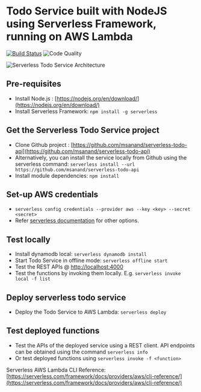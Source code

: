 # Todo Service built with NodeJS using Serverless Framework, running on AWS Lambda

[![Build Status](https://travis-ci.com/kraigh/serverless-todo-api.svg?branch=master)](https://travis-ci.com/kraigh/serverless-todo-api)
![Code Quality](https://sonarcloud.io/api/project_badges/measure?project=kraigh_serverless-todo-api&metric=alert_status)

![Serverless Todo Service Architecture](images/sls_todo_architecture.png "Serverless Todo Service Architecture")

## Pre-requisites
* Install Node.js : [https://nodejs.org/en/download/](https://nodejs.org/en/download/)
* Install Serverless Framework: `npm install -g serverless`

## Get the Serverless Todo Service project
* Clone Github project : [https://github.com/msanand/serverless-todo-api](https://github.com/msanand/serverless-todo-api)
* Alternatively, you can install the service locally from Github using the serverless command: `serverless install --url https://github.com/msanand/serverless-todo-api`
* Install module dependencies: `npm install`

## Set-up AWS credentials
* `serverless config credentials --provider aws --key <key> --secret <secret>`
* Refer [serverless documentation](https://serverless.com/framework/docs/providers/aws/guide/credentials/) for other options.

## Test locally
* Install dynamodb local: `serverless dynamodb install`
* Start Todo Service in offline mode: `serverless offline start`
* Test the REST APIs @ [http://localhost:4000](http://localhost:4000)
* Test the functions by invoking them locally. E.g. `serverless invoke local -f list`

## Deploy serverless todo service
* Deploy the Todo Service to AWS Lambda: `serverless deploy`

## Test deployed functions
* Test the APIs of the deployed service using a REST client. API endpoints can be obtained using the command `serverless info`
* Or test deployed functions using `serverless invoke -f <function>`

Serverless AWS Lambda CLI Reference: [https://serverless.com/framework/docs/providers/aws/cli-reference/](https://serverless.com/framework/docs/providers/aws/cli-reference/)
